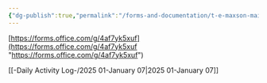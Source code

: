 ```yaml
---
{"dg-publish":true,"permalink":"/forms-and-documentation/t-e-maxson-maintenance-opinion-poll/","noteIcon":"","created":"2025-01-08T09:06:00.355-06:00"}
---
```


[https://forms.office.com/g/4af7yk5xuf](https://forms.office.com/g/4af7yk5xuf "https://forms.office.com/g/4af7yk5xuf")

[[-Daily Activity Log-/2025 01-January 07\|2025 01-January 07]]